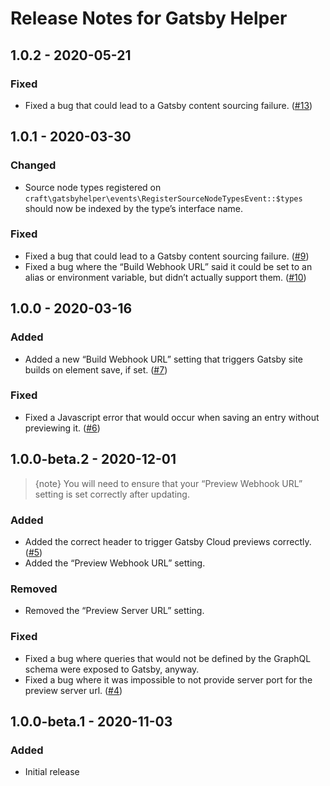 # Release Notes for Gatsby Helper

## 1.0.2 - 2020-05-21

### Fixed
- Fixed a bug that could lead to a Gatsby content sourcing failure. ([#13](https://github.com/craftcms/gatsby-helper/issues/13))

## 1.0.1 - 2020-03-30

### Changed
- Source node types registered on `craft\gatsbyhelper\events\RegisterSourceNodeTypesEvent::$types` should now be indexed by the type’s interface name.

### Fixed
- Fixed a bug that could lead to a Gatsby content sourcing failure. ([#9](https://github.com/craftcms/gatsby-helper/issues/9))
- Fixed a bug where the “Build Webhook URL” said it could be set to an alias or environment variable, but didn’t actually support them. ([#10](https://github.com/craftcms/gatsby-helper/pull/10))

## 1.0.0 - 2020-03-16

### Added
- Added a new “Build Webhook URL” setting that triggers Gatsby site builds on element save, if set. ([#7](https://github.com/craftcms/gatsby-helper/issues/7))

### Fixed
- Fixed a Javascript error that would occur when saving an entry without previewing it. ([#6](https://github.com/craftcms/gatsby-helper/issues/6))

## 1.0.0-beta.2 - 2020-12-01

> {note} You will need to ensure that your “Preview Webhook URL” setting is set correctly after updating.

### Added
- Added the correct header to trigger Gatsby Cloud previews correctly. ([#5](https://github.com/craftcms/gatsby-helper/issues/5))
- Added the “Preview Webhook URL” setting.

### Removed
- Removed the “Preview Server URL” setting.

### Fixed
- Fixed a bug where queries that would not be defined by the GraphQL schema were exposed to Gatsby, anyway.
- Fixed a bug where it was impossible to not provide server port for the preview server url. ([#4](https://github.com/craftcms/gatsby-helper/issues/4))

## 1.0.0-beta.1 - 2020-11-03

### Added
- Initial release
